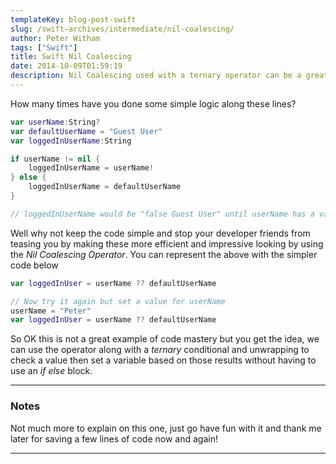 ```yaml
---
templateKey: blog-post-swift
slug: /swift-archives/intermediate/nil-coalescing/
author: Peter Witham
tags: ["Swift"]
title: Swift Nil Coalescing
date: 2014-10-09T01:59:19
description: Nil Coalescing used with a ternary operator can be a great way to shorten our code and avoid those embarassingly simple _if_ blocks that we some times find ourselves putting in code.
---
```


How many times have you done some simple logic along these lines?

```swift
var userName:String?
var defaultUserName = "Guest User"
var loggedInUserName:String

if userName != nil {
    loggedInUserName = userName!
} else {
    loggedInUserName = defaultUserName
}

// loggedInUserName would be "false Guest User" until userName has a value
```

Well why not keep the code simple and stop your developer friends from teasing you by making these more efficient and impressive looking by using the _Nil Coalescing Operator_. You can represent the above with the simpler code below

```swift
var loggedInUser = userName ?? defaultUserName

// Now try it again but set a value for userName
userName = "Peter"
var loggedInUser = userName ?? defaultUserName
```

So OK this is not a great example of code mastery but you get the idea, we can use the operator along with a _ternary_ conditional and unwrapping to check a value then set a variable based on those results without having to use an _if else_ block.

---

### Notes

Not much more to explain on this one, just go have fun with it and thank me later for saving a few lines of code now and again!

---

